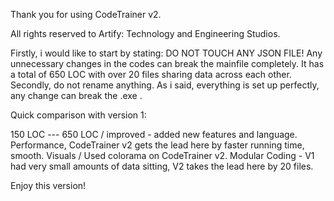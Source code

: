 Thank you for using CodeTrainer v2.

All rights reserved to Artify: Technology and Engineering Studios.

Firstly, i would like to start by stating: DO NOT TOUCH ANY JSON FILE! Any unnecessary changes in the codes can break the mainfile completely.
It has a total of 650 LOC with over 20 files sharing data across each other.
Secondly, do not rename anything. As i said, everything is set up perfectly, any change can break the .exe .

Quick comparison with version 1:

150 LOC --- 650 LOC / improved - added new features and language.
Performance, CodeTrainer v2 gets the lead here by faster running time, smooth.
Visuals / Used colorama on CodeTrainer v2.
Modular Coding - V1 had very small amounts of data sitting, V2 takes the lead here by 20 files.

Enjoy this version!
